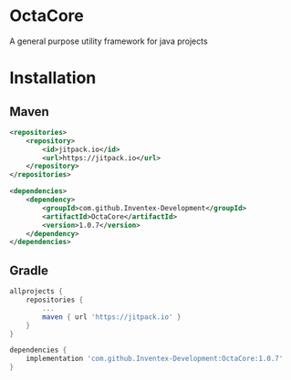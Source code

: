 # OctaCore
A general purpose utility framework for java projects

# Installation

## Maven
```xml
<repositories>
    <repository>
        <id>jitpack.io</id>
        <url>https://jitpack.io</url>
    </repository>
</repositories>
```

```xml
<dependencies>
    <dependency>
        <groupId>com.github.Inventex-Development</groupId>
        <artifactId>OctaCore</artifactId>
        <version>1.0.7</version>
    </dependency>
</dependencies>
```

## Gradle
```gradle
allprojects {
    repositories {
        ...
        maven { url 'https://jitpack.io' }
    }
}
```

```gradle
dependencies {
    implementation 'com.github.Inventex-Development:OctaCore:1.0.7'
}
```
